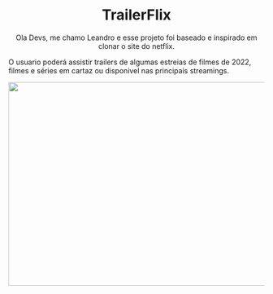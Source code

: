 <h1 align="center" color="red"> TrailerFlix </h1>


<p align="center"> 
  Ola Devs, me chamo Leandro e esse projeto foi baseado e inspirado em clonar o site do netflix.
</p>


<p>
  O usuario poderá assistir trailers de algumas estreias de filmes de 2022, filmes e séries em cartaz ou disponivel nas principais streamings. 
</p>

<p align="center">
  <img width="600" height="400" src="![TrailerFlix](https://user-images.githubusercontent.com/90646451/157127464-6cc31f8c-5f14-4013-ad4b-f71eb60e2acc.gif)">
</p> 
